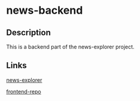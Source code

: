 # news-backend

## Description
This is a backend part of the news-explorer project.

## Links
[news-explorer](https://news-explorer.crabdance.com/)

[frontend-repo](https://github.com/Azenae1/news-frontend)
